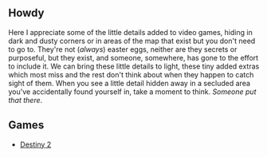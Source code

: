 ## Howdy

Here I appreciate some of the little details added to video games, hiding in dark and dusty corners or in areas of the map that exist but you don't need to go to. They're not (_always_) easter eggs, neither are they secrets or purposeful, but they exist, and someone, somewhere, has gone to the effort to include it. We can bring these little details to light, these tiny added extras which most miss and the rest don't think about when they happen to catch sight of them. When you see a little detail hidden away in a secluded area you've accidentally found yourself in, take a moment to think. _Someone put that there_.
## Games

- [Destiny 2](/someoneputthatthere/Destiny_2)
